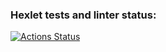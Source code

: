 ### Hexlet tests and linter status:
[![Actions Status](https://github.com/georgy-p/frontend-project-12/workflows/hexlet-check/badge.svg)](https://github.com/georgy-p/frontend-project-12/actions)